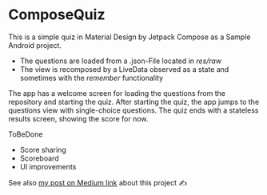 # ComposeQuiz
This is a simple quiz in Material Design by Jetpack Compose as a Sample Android project. 

- The questions are loaded from a .json-File located in _res/raw_
- The view is recomposed by a LiveData observed as a state and sometimes with the _remember_ functionality

The app has a welcome screen for loading the questions from the repository and starting the quiz. After starting the quiz, the app jumps to the questions view with single-choice questions. The quiz ends with a stateless results screen, showing the score for now.

ToBeDone
- Score sharing
- Scoreboard
- UI improvements


See also [my post on Medium link](https://kkaan.medium.com/dive-into-jetpack-compose-building-a-quiz-f9d880d1da11) about this project ✍️
